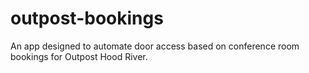 # outpost-bookings
An app designed to automate door access based on conference room bookings for Outpost Hood River.
